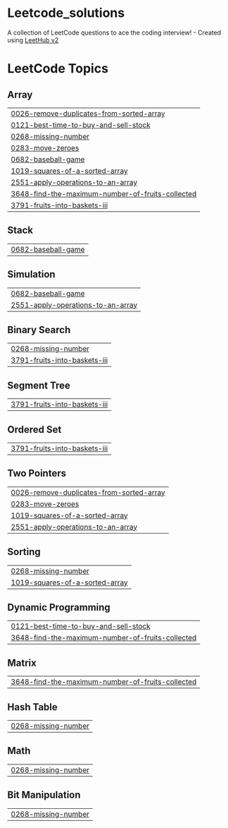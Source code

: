 # Leetcode_solutions
A collection of LeetCode questions to ace the coding interview! - Created using [LeetHub v2](https://github.com/arunbhardwaj/LeetHub-2.0)

<!---LeetCode Topics Start-->
# LeetCode Topics
## Array
|  |
| ------- |
| [0026-remove-duplicates-from-sorted-array](https://github.com/megarajstu/Leetcode_solutions/tree/master/0026-remove-duplicates-from-sorted-array) |
| [0121-best-time-to-buy-and-sell-stock](https://github.com/megarajstu/Leetcode_solutions/tree/master/0121-best-time-to-buy-and-sell-stock) |
| [0268-missing-number](https://github.com/megarajstu/Leetcode_solutions/tree/master/0268-missing-number) |
| [0283-move-zeroes](https://github.com/megarajstu/Leetcode_solutions/tree/master/0283-move-zeroes) |
| [0682-baseball-game](https://github.com/megarajstu/Leetcode_solutions/tree/master/0682-baseball-game) |
| [1019-squares-of-a-sorted-array](https://github.com/megarajstu/Leetcode_solutions/tree/master/1019-squares-of-a-sorted-array) |
| [2551-apply-operations-to-an-array](https://github.com/megarajstu/Leetcode_solutions/tree/master/2551-apply-operations-to-an-array) |
| [3648-find-the-maximum-number-of-fruits-collected](https://github.com/megarajstu/Leetcode_solutions/tree/master/3648-find-the-maximum-number-of-fruits-collected) |
| [3791-fruits-into-baskets-iii](https://github.com/megarajstu/Leetcode_solutions/tree/master/3791-fruits-into-baskets-iii) |
## Stack
|  |
| ------- |
| [0682-baseball-game](https://github.com/megarajstu/Leetcode_solutions/tree/master/0682-baseball-game) |
## Simulation
|  |
| ------- |
| [0682-baseball-game](https://github.com/megarajstu/Leetcode_solutions/tree/master/0682-baseball-game) |
| [2551-apply-operations-to-an-array](https://github.com/megarajstu/Leetcode_solutions/tree/master/2551-apply-operations-to-an-array) |
## Binary Search
|  |
| ------- |
| [0268-missing-number](https://github.com/megarajstu/Leetcode_solutions/tree/master/0268-missing-number) |
| [3791-fruits-into-baskets-iii](https://github.com/megarajstu/Leetcode_solutions/tree/master/3791-fruits-into-baskets-iii) |
## Segment Tree
|  |
| ------- |
| [3791-fruits-into-baskets-iii](https://github.com/megarajstu/Leetcode_solutions/tree/master/3791-fruits-into-baskets-iii) |
## Ordered Set
|  |
| ------- |
| [3791-fruits-into-baskets-iii](https://github.com/megarajstu/Leetcode_solutions/tree/master/3791-fruits-into-baskets-iii) |
## Two Pointers
|  |
| ------- |
| [0026-remove-duplicates-from-sorted-array](https://github.com/megarajstu/Leetcode_solutions/tree/master/0026-remove-duplicates-from-sorted-array) |
| [0283-move-zeroes](https://github.com/megarajstu/Leetcode_solutions/tree/master/0283-move-zeroes) |
| [1019-squares-of-a-sorted-array](https://github.com/megarajstu/Leetcode_solutions/tree/master/1019-squares-of-a-sorted-array) |
| [2551-apply-operations-to-an-array](https://github.com/megarajstu/Leetcode_solutions/tree/master/2551-apply-operations-to-an-array) |
## Sorting
|  |
| ------- |
| [0268-missing-number](https://github.com/megarajstu/Leetcode_solutions/tree/master/0268-missing-number) |
| [1019-squares-of-a-sorted-array](https://github.com/megarajstu/Leetcode_solutions/tree/master/1019-squares-of-a-sorted-array) |
## Dynamic Programming
|  |
| ------- |
| [0121-best-time-to-buy-and-sell-stock](https://github.com/megarajstu/Leetcode_solutions/tree/master/0121-best-time-to-buy-and-sell-stock) |
| [3648-find-the-maximum-number-of-fruits-collected](https://github.com/megarajstu/Leetcode_solutions/tree/master/3648-find-the-maximum-number-of-fruits-collected) |
## Matrix
|  |
| ------- |
| [3648-find-the-maximum-number-of-fruits-collected](https://github.com/megarajstu/Leetcode_solutions/tree/master/3648-find-the-maximum-number-of-fruits-collected) |
## Hash Table
|  |
| ------- |
| [0268-missing-number](https://github.com/megarajstu/Leetcode_solutions/tree/master/0268-missing-number) |
## Math
|  |
| ------- |
| [0268-missing-number](https://github.com/megarajstu/Leetcode_solutions/tree/master/0268-missing-number) |
## Bit Manipulation
|  |
| ------- |
| [0268-missing-number](https://github.com/megarajstu/Leetcode_solutions/tree/master/0268-missing-number) |
<!---LeetCode Topics End-->